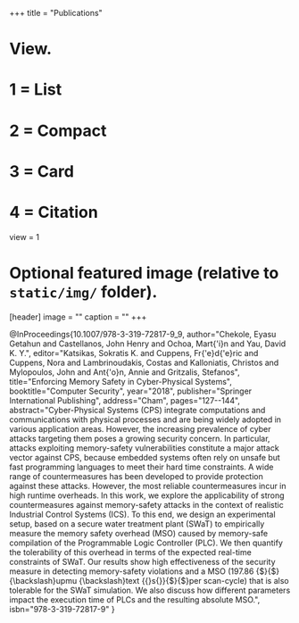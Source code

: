 +++
title = "Publications"

# View.
#   1 = List
#   2 = Compact
#   3 = Card
#   4 = Citation
view = 1

# Optional featured image (relative to `static/img/` folder).
[header]
image = ""
caption = ""
+++


@InProceedings{10.1007/978-3-319-72817-9_9,
author="Chekole, Eyasu Getahun
and Castellanos, John Henry
and Ochoa, Mart{\'i}n
and Yau, David K. Y.",
editor="Katsikas, Sokratis K.
and Cuppens, Fr{\'e}d{\'e}ric
and Cuppens, Nora
and Lambrinoudakis, Costas
and Kalloniatis, Christos
and Mylopoulos, John
and Ant{\'o}n, Annie
and Gritzalis, Stefanos",
title="Enforcing Memory Safety in Cyber-Physical Systems",
booktitle="Computer Security",
year="2018",
publisher="Springer International Publishing",
address="Cham",
pages="127--144",
abstract="Cyber-Physical Systems (CPS) integrate computations and communications with physical processes and are being widely adopted in various application areas. However, the increasing prevalence of cyber attacks targeting them poses a growing security concern. In particular, attacks exploiting memory-safety vulnerabilities constitute a major attack vector against CPS, because embedded systems often rely on unsafe but fast programming languages to meet their hard time constraints. A wide range of countermeasures has been developed to provide protection against these attacks. However, the most reliable countermeasures incur in high runtime overheads. In this work, we explore the applicability of strong countermeasures against memory-safety attacks in the context of realistic Industrial Control Systems (ICS). To this end, we design an experimental setup, based on a secure water treatment plant (SWaT) to empirically measure the memory safety overhead (MSO) caused by memory-safe compilation of the Programmable Logic Controller (PLC). We then quantify the tolerability of this overhead in terms of the expected real-time constraints of SWaT. Our results show high effectiveness of the security measure in detecting memory-safety violations and a MSO (197.86 {\$}{\$}{\backslash}upmu {\backslash}text {\{}s{\}}{\$}{\$}per scan-cycle) that is also tolerable for the SWaT simulation. We also discuss how different parameters impact the execution time of PLCs and the resulting absolute MSO.",
isbn="978-3-319-72817-9"
}
